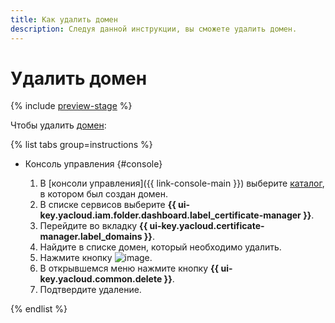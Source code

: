 ```yaml
---
title: Как удалить домен
description: Следуя данной инструкции, вы сможете удалить домен.
---
```


# Удалить домен

{% include [preview-stage](../../../_includes/certificate-manager/preview-stage.md) %}

Чтобы удалить [домен](../../concepts/domains/index.md):

{% list tabs group=instructions %}

- Консоль управления {#console}

  1. В [консоли управления]({{ link-console-main }}) выберите [каталог](../../../resource-manager/concepts/resources-hierarchy.md#folder), в котором был создан домен.
  1. В списке сервисов выберите **{{ ui-key.yacloud.iam.folder.dashboard.label_certificate-manager }}**.
  1. Перейдите во вкладку **{{ ui-key.yacloud.certificate-manager.label_domains }}**.
  1. Найдите в списке домен, который необходимо удалить.
  1. Нажмите кнопку ![image](../../../_assets/console-icons/ellipsis.svg).
  1. В открывшемся меню нажмите кнопку **{{ ui-key.yacloud.common.delete }}**.
  1. Подтвердите удаление.

{% endlist %}